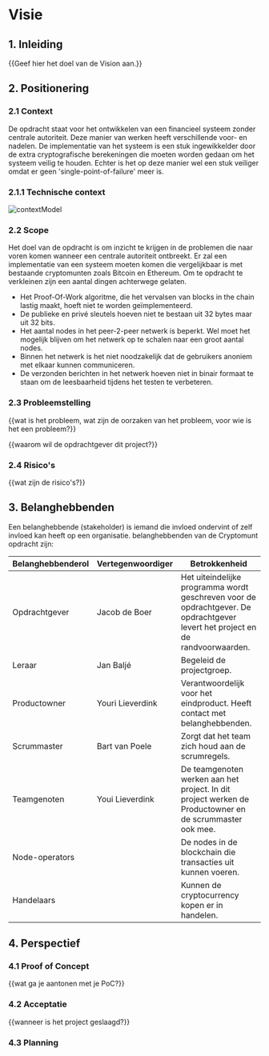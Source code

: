 # Visie

## 1. Inleiding
{{Geef hier het doel van de Vision aan.}}

## 2. Positionering

### 2.1 Context  
De opdracht staat voor het ontwikkelen van een financieel systeem zonder centrale autoriteit. Deze manier van werken heeft verschillende voor- en nadelen. De implementatie van het systeem is een stuk ingewikkelder door de extra cryptografische berekeningen die moeten worden gedaan om het systeem veilig te houden. Echter is het op deze manier wel een stuk veiliger omdat er geen 'single-point-of-failure' meer is.

### 2.1.1 Technische context  
![contextModel](https://user-images.githubusercontent.com/43604037/136081041-f4097a46-bb12-4d48-9068-cf522c4b4350.PNG)

### 2.2 Scope  
Het doel van de opdracht is om inzicht te krijgen in de problemen die naar voren komen wanneer een centrale autoriteit ontbreekt. Er zal een implementatie van een systeem moeten komen die vergelijkbaar is met bestaande cryptomunten zoals Bitcoin en Ethereum. Om te opdracht te verkleinen zijn een aantal dingen achterwege gelaten.

- Het Proof-Of-Work algoritme, die het vervalsen van blocks in the chain lastig maakt, hoeft niet te worden geïmplementeerd.
- De publieke en privé sleutels hoeven niet te bestaan uit 32 bytes maar uit 32 bits.
- Het aantal nodes in het peer-2-peer netwerk is beperkt. Wel moet het mogelijk blijven om het netwerk op te schalen naar een groot aantal nodes.
- Binnen het netwerk is het niet noodzakelijk dat de gebruikers anoniem met elkaar kunnen communiceren.
- De verzonden berichten in het netwerk hoeven niet in binair formaat te staan om de leesbaarheid tijdens het testen te verbeteren.

### 2.3 Probleemstelling
{{wat is het probleem, wat zijn de oorzaken van het probleem, voor wie is het een probleem?}}

{{waarom wil de opdrachtgever dit project?}}

### 2.4 Risico's
{{wat zijn de risico's?}}

## 3. Belanghebbenden
Een belanghebbende (stakeholder) is iemand die invloed ondervint of zelf invloed kan heeft op een organisatie.
belanghebbenden van de Cryptomunt opdracht zijn:

| Belanghebbenderol | Vertegenwoordiger | Betrokkenheid                                                                                                                  |
| ----------------- | ----------------- | ------------------------------------------------------------------------------------------------------------------------------ |
| Opdrachtgever     | Jacob de Boer     | Het uiteindelijke programma wordt geschreven voor de opdrachtgever. De opdrachtgever levert het project en de randvoorwaarden. |
| Leraar            | Jan Baljé         | Begeleid de projectgroep.                                                                                                      |
| Productowner      | Youri Lieverdink  | Verantwoordelijk voor het eindproduct. Heeft contact met belanghebbenden.                                                      |
| Scrummaster       | Bart van Poele    | Zorgt dat het team zich houd aan de scrumregels.                                                                               |
| Teamgenoten       | Youi Lieverdink   | De teamgenoten werken aan het project. In dit project werken de Productowner en de scrummaster ook mee.                        |
| Node-operators    |                   | De nodes in de blockchain die transacties uit kunnen voeren.                                                                   |
| Handelaars        |                   | Kunnen de cryptocurrency kopen er in handelen.                                                                                 |

## 4. Perspectief

### 4.1 Proof of Concept
{{wat ga je aantonen met je PoC?}}

### 4.2 Acceptatie
{{wanneer is het project geslaagd?}}

### 4.3 Planning
